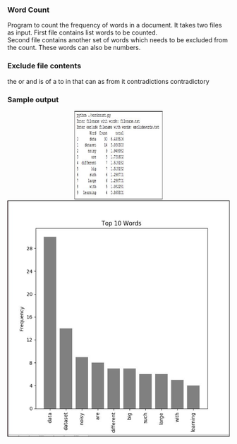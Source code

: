 ### Word Count ###
Program to count the frequency of words in a document. It takes two files as input. First file contains list words to be counted.  
Second file contains another set of words which needs to be excluded from the count. These words can also be numbers.

### Exclude file contents ###
the or and is of a to  in that can as from it contradictions contradictory
 
### Sample output ###

<p align="center">
  <img src="wordcount.JPG" width="200" height="200"/>
  <img src="wordcountbarchart.JPG" width="1000"/>
</p>


